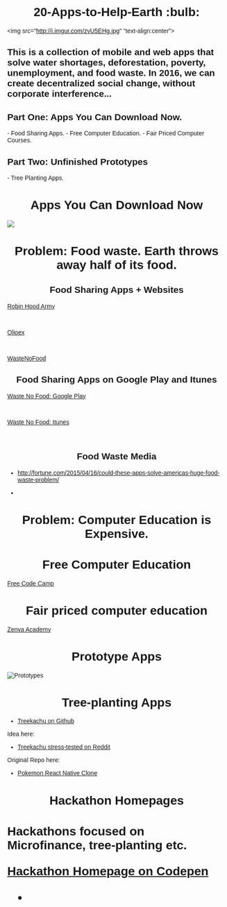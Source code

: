 <link href="https://fonts.googleapis.com/css?family=Raleway" rel="stylesheet">

<h1 align="center"> 20-Apps-to-Help-Earth :bulb:</h1>

<img src="http://i.imgur.com/zvU5EHg.jpg" "text-align:center">

<h2>This is a collection of mobile and web apps that solve water shortages, deforestation, poverty, unemployment, and food waste. In 2016, we can create decentralized social change, without corporate interference...</h2> 

<h2>Part One: Apps You Can Download Now.</h2>
- Food Sharing Apps.
- Free Computer Education.
- Fair Priced Computer Courses.

<h2>Part Two: Unfinished Prototypes</h2>
- Tree Planting Apps.

<h1 align="center">Apps You Can Download Now</h2>

<img src="http://i.imgur.com/25fikTd.jpg" text-align="center">

<h1 align="center">Problem: Food waste. Earth throws away half of its food.</h2> 

<h2 align="center">Food Sharing Apps + Websites</h2>

<a href="http://robinhoodarmy.com/">Robin Hood Army</a>

<br>

<a href="http://olioex.com">Olioex</a>

<br>

<a href="http://wastenofood.org">WasteNoFood</a>

<h2 align="center">Food Sharing Apps on Google Play and Itunes</h2>

<a href="https://play.google.com/store/apps/details?id=com.wastenofood.app&hl=en">Waste No Food: Google Play</a>

<br>

<a href="https://itunes.apple.com/us/app/wastenofood/id866786935?mt=8">Waste No Food: Itunes</a>

<br>

<h2 align="center">Food Waste Media</h2>

- http://fortune.com/2015/04/16/could-these-apps-solve-americas-huge-food-waste-problem/



*





<h1 align="center">Problem: Computer Education is Expensive.</h2>

<h1 align="center">Free Computer Education</h1>

<a href="www.freecodecamp.com">Free Code Camp</a>

<h1 align="center">Fair priced computer education</h1>

<a href="https://academy.zenva.com">Zenva Academy</a>




<h1 align="center">Prototype Apps</h1>

![Prototypes](http://i.imgur.com/v6w17QK.jpg)

<h1 align="center">Tree-planting Apps</h1>

- <a href="https://github.com/Microflow/Treekachu">Treekachu on Github</a>

Idea here:

- <a href="https://www.reddit.com/r/SomebodyMakeThis/comments/50lqav/smt_treekachu_a_pokemon_go_clone_for_treeplanting">Treekachu stress-tested on Reddit</a>

Original Repo here: 

- <a href="https://github.com/VctrySam/Pokemon">Pokemon React Native Clone</a>




<h1 align="center">Hackathon Homepages<h1>

Hackathons focused on Microfinance, tree-planting etc. 

<a href="http://codepen.io/Teeke/pen/dXapmA">Hackathon Homepage on Codepen</a>




*

<style>
body {
font-family: 'Raleway', sans-serif;
}
</style>

